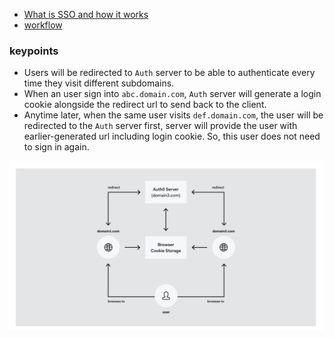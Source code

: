 * [What is SSO and how it works](https://auth0.com/blog/what-is-and-how-does-single-sign-on-work/)
* [workflow](#workflow)

### keypoints
* Users will be redirected to `Auth` server to be able to authenticate every time they visit different subdomains.
* When an user sign into `abc.domain.com`, `Auth` server will generate a login cookie alongside the redirect url to send back to the client.
* Anytime later, when the same user visits `def.domain.com`, the user will be redirected to the `Auth` server first, server will provide the user with earlier-generated url including login cookie. So, this user does not need to sign in again.

![](./sso.png)

